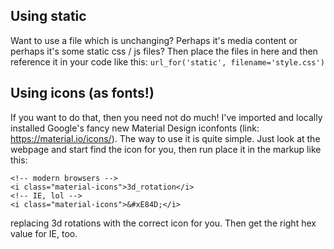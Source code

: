 Using static
---------

Want to use a file which is unchanging? Perhaps it's media content or perhaps
it's some static css / js files? Then place the files in here and then
reference it in your code like this:
`url_for('static', filename='style.css')`


Using icons (as fonts!)
---------

If you want to do that, then you need not do much! I've imported and locally installed 
Google's fancy new Material Design iconfonts (link: https://material.io/icons/). The
way to use it is quite simple. Just look at the webpage and start find the icon for you,
then run place it in the markup like this: 
```
<!-- modern browsers -->
<i class="material-icons">3d_rotation</i>
<!-- IE, lol -->
<i class="material-icons">&#xE84D;</i>
```
replacing 3d rotations with the correct icon for you. Then get the right hex value for IE,
too.